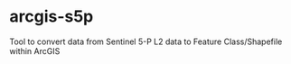 # arcgis-s5p
Tool to convert data from Sentinel 5-P L2 data to Feature Class/Shapefile within ArcGIS
